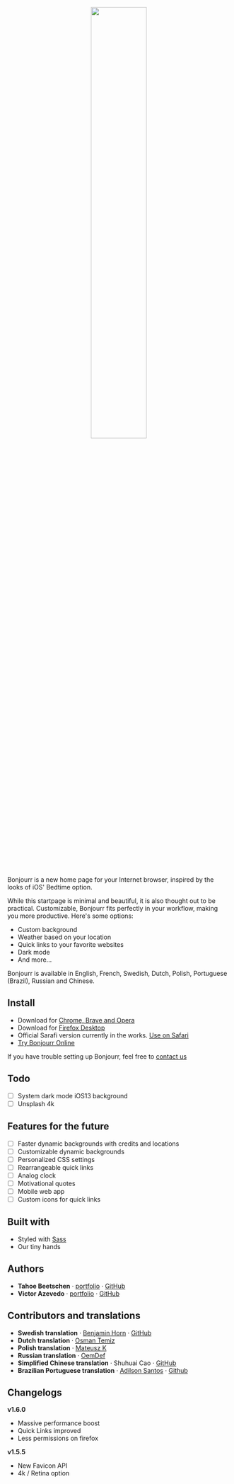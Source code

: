 <p align="center">
  <img src="https://raw.githubusercontent.com/victorazevedo-me/Bonjourr/master/src/images/popup/bonjourrpopup.png" width="50%"></img>
</p>

Bonjourr is a new home page for your Internet browser, inspired by the looks of iOS' Bedtime option.

While this startpage is minimal and beautiful, it is also thought out to be practical. Customizable, Bonjourr fits perfectly in your workflow, making you more productive. Here's some options:

* Custom background
* Weather based on your location
* Quick links to your favorite websites
* Dark mode
* And more...

Bonjourr is available in English, French, Swedish, Dutch, Polish, Portuguese (Brazil), Russian and Chinese.

## Install

* Download for [Chrome, Brave and Opera](https://chrome.google.com/webstore/detail/bonjourr-%C2%B7-minimalist-lig/dlnejlppicbjfcfcedcflplfjajinajd)
* Download for [Firefox Desktop](https://addons.mozilla.org/en-US/firefox/addon/bonjourr-startpage/)
* Official Sarafi version currently in the works. [Use on Safari](https://bonjourr.fr/#useinsafari)
* [Try Bonjourr Online](https://online.bonjourr.fr)

If you have trouble setting up Bonjourr, feel free to [contact us](https://bonjourr.fr#contact)

## Todo

- [ ] System dark mode iOS13 background
- [ ] Unsplash 4k

## Features for the future

- [ ] Faster dynamic backgrounds with credits and locations
- [ ] Customizable dynamic backgrounds
- [ ] Personalized CSS settings
- [ ] Rearrangeable quick links
- [ ] Analog clock
- [ ] Motivational quotes
- [ ] Mobile web app
- [ ] Custom icons for quick links

## Built with

* Styled with [Sass](https://sass-lang.com/guide)
* Our tiny hands

## Authors

* **Tahoe Beetschen** · [portfolio](https://tahoe.be) · [GitHub](https://github.com/Tahoooe)
* **Victor Azevedo** · [portfolio](https://victor-azevedo.me) · [GitHub](https://github.com/victorazevedo-me)

## Contributors and translations

* **Swedish translation** · [Benjamin Horn](https://benjaminhorn.io/) · [GitHub](https://github.com/beije)
* **Dutch translation** · [Osman Temiz](https://www.reddit.com/user/manllac)
* **Polish translation** · [Mateusz K](https://www.reddit.com/user/DiVine92)
* **Russian translation** · [OemDef](https://www.reddit.com/user/OemDef)
* **Simplified Chinese translation** · Shuhuai Cao · [GitHub](https://github.com/csh980717)
* **Brazilian Portuguese translation** · [Adilson Santos](http://adilsonsantos.netlify.com) · [Github](https://www.reddit.com/user/adilsonfsantos)
## Changelogs

**v1.6.0**

- Massive performance boost
- Quick Links improved
- Less permissions on firefox

**v1.5.5**

- New Favicon API
- 4k / Retina option
